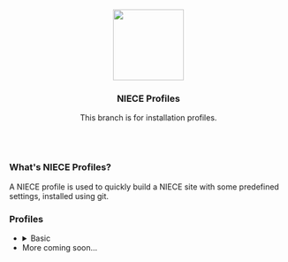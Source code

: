 <br>

<p align="center">
  <a href="https://niece.box.biz">
    <img src="https://niece.box.biz/images/niece/olive.svg" width="128" />
  </a>
</p>
<h3 align="center">NIECE Profiles</h3>
<p align="center"> This branch is for installation profiles.</p>

<br><br>

### What's NIECE Profiles?
<p>A NIECE profile is used to quickly build a NIECE site with some predefined settings, installed using git.</p>

### Profiles
 - <details><summary>Basic</summary>Bare-bones installation with the settings set to default. Usefull for quickly building and configuing a static site.<br>`git clone -b profiles https://github.com/BOXNYC/NIECE/; cd NIECE/basic; npm install; npm run dev`</details>
 - More coming soon...
